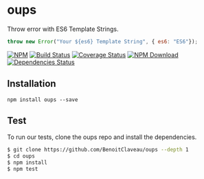 # oups

Throw error with ES6 Template Strings.

```.js
throw new Error("Your ${es6} Template String", { es6: "ES6"});
```

 [![NPM][npm-image]][npm-url]
 [![Build Status][travis-image]][travis-url]
 [![Coverage Status][coveralls-image]][coveralls-url]
 [![NPM Download][npm-image-download]][npm-url]
 [![Dependencies Status][david-dm-image]][david-dm-url]


## Installation

```shell
npm install oups --save
```

## Test

To run our tests, clone the oups repo and install the dependencies.

```bash
$ git clone https://github.com/BenoitClaveau/oups --depth 1
$ cd oups
$ npm install
$ npm test
```

[npm-image]: https://img.shields.io/npm/v/oups.svg
[npm-image-download]: https://img.shields.io/npm/dm/oups.svg
[npm-url]: https://npmjs.org/package/oups
[travis-image]: https://travis-ci.org/BenoitClaveau/oups.svg?branch=master
[travis-url]: https://travis-ci.org/BenoitClaveau/oups
[coveralls-image]: https://coveralls.io/repos/BenoitClaveau/oups/badge.svg?branch=master&service=github
[coveralls-url]: https://coveralls.io/github/BenoitClaveau/oups?branch=master
[david-dm-image]: https://david-dm.org/BenoitClaveau/oups/status.svg
[david-dm-url]: https://david-dm.org/BenoitClaveau/oups